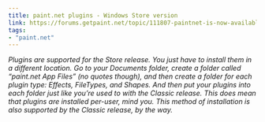 ```yaml
---
title: paint.net plugins - Windows Store version
link: https://forums.getpaint.net/topic/111807-paintnet-is-now-available-on-the-windows-store/
tags:
- "paint.net"
---
```

*Plugins are supported for the Store release. You just have to install them in a different location. Go to your Documents folder, create a folder called “paint.net App Files” (no quotes though), and then create a folder for each plugin type: Effects, FileTypes, and Shapes. And then put your plugins into each folder just like you’re used to with the Classic release. This does mean that plugins are installed per-user, mind you.*
*This method of installation is also supported by the Classic release, by the way.*

